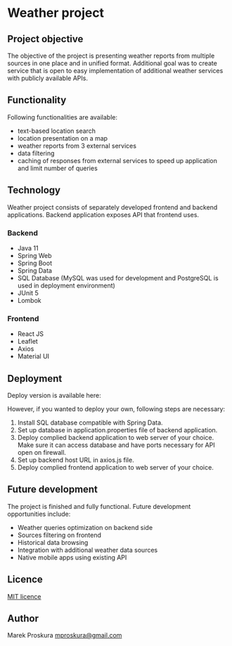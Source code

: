 # Weather project

## Project objective
The objective of the project is presenting weather reports from multiple sources in one place and in unified format. Additional goal was to create service that is open to easy implementation of additional weather services with publicly available APIs. 

## Functionality
Following functionalities are available:
* text-based location search
* location presentation on a map
* weather reports from 3 external services
* data filtering 
* caching of responses from external services to speed up application and limit number of queries

## Technology
Weather project consists of separately developed frontend and backend applications. Backend application exposes API that frontend uses. 

### Backend

* Java 11
* Spring Web
* Spring Boot
* Spring Data
* SQL Database (MySQL was used for development and PostgreSQL is used in deployment environment)
* JUnit 5
* Lombok

### Frontend

* React JS
* Leaflet
* Axios
* Material UI

## Deployment
Deploy version is available here:

However, if you wanted to deploy your own, following steps are necessary:
 1. Install SQL database compatible with Spring Data.
 2. Set up database in application.properties file of backend application.
 3. Deploy complied backend application to web server of your choice. Make sure it can access database and have ports necessary for API open on firewall.
 4. Set up backend host URL in axios.js file.
 5. Deploy complied frontend application to web server of your choice.

## Future development
The project is finished and fully functional. Future development opportunities include:
 * Weather queries optimization on backend side
 * Sources filtering on frontend
 * Historical data browsing
 * Integration with additional weather data sources
 * Native mobile apps using existing API

## Licence
[MIT licence](https://choosealicense.com/licenses/mit/)

## Author
Marek Proskura [mproskura@gmail.com](mailto:mproskura@gmail.com)